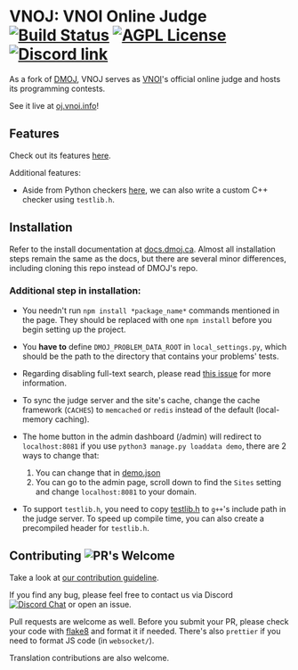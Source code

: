 # VNOJ: VNOI Online Judge [![Build Status](https://github.com/VNOI-Admin/OJ/workflows/build/badge.svg)](https://github.com/VNOI-Admin/OJ/actions/) [![AGPL License](https://img.shields.io/badge/license-AGPLv3.0-blue.svg)](http://www.gnu.org/licenses/agpl-3.0) [![Discord link](https://img.shields.io/discord/660930260405190688?color=%237289DA&label=Discord&logo=Discord)](https://discord.com/invite/TDyYVyd)

As a fork of [DMOJ](https://github.com/DMOJ/online-judge), VNOJ serves as [VNOI](https://vnoi.info/)'s official online judge and hosts its programming contests.

See it live at [oj.vnoi.info](https://oj.vnoi.info/)!

## Features

Check out its features [here](https://github.com/DMOJ/online-judge#features).

Additional features:

- Aside from Python checkers [here](https://docs.dmoj.ca/#/problem_format/custom_checkers), we can also write a custom C++ checker using `testlib.h`.

## Installation

Refer to the install documentation at [docs.dmoj.ca](https://docs.dmoj.ca/#/site/installation). Almost all installation steps remain the same as the docs, but there are several minor differences, including cloning this repo instead of DMOJ's repo.

### Additional step in installation:

- You needn't run `npm install *package_name*` commands mentioned in the page. They should be replaced with one `npm install` before you begin setting up the project. 

- You **have to** define `DMOJ_PROBLEM_DATA_ROOT` in `local_settings.py`, which should be the path to the directory that contains your problems' tests.

- Regarding disabling full-text search, please read [this issue](https://github.com/VNOI-Admin/OJ/issues/4) for more information.

- To sync the judge server and the site's cache, change the cache framework (`CACHES`) to `memcached` or `redis` instead of the default (local-memory caching).

- The home button in the admin dashboard (/admin) will redirect to `localhost:8081` if you use `python3 manage.py loaddata demo`, there are 2 ways to change that:

  1. You can change that in [demo.json](/judge/fixtures/demo.json)
  2. You can go to the admin page, scroll down to find the `Sites` setting and change `localhost:8081` to your domain.

- To support `testlib.h`, you need to copy [testlib.h](https://github.com/MikeMirzayanov/testlib/blob/master/testlib.h) to `g++`'s include path in the judge server. To speed up compile time, you can also create a precompiled header for `testlib.h`.

## Contributing ![PR's Welcome](https://img.shields.io/badge/PRs-welcome-brightgreen.svg?style=flat)

Take a look at [our contribution guideline](contributing.md).

If you find any bug, please feel free to contact us via Discord [![Discord Chat](https://img.shields.io/discord/660930260405190688?color=%237289DA&label=Discord&logo=Discord)](https://discord.gg/TDyYVyd) or open an issue.

Pull requests are welcome as well. Before you submit your PR, please check your code with [flake8](https://flake8.pycqa.org/en/latest/) and format it if needed. There's also `prettier` if you need to format JS code (in `websocket/`).

Translation contributions are also welcome.
